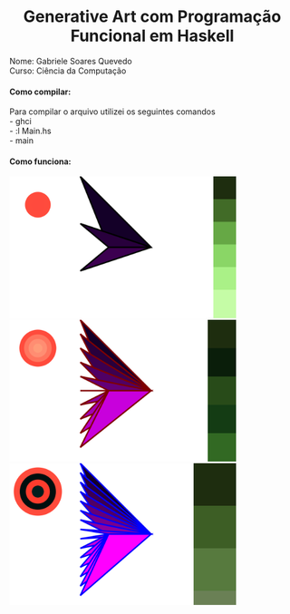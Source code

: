 <h1 align="center"> Generative Art com Programação Funcional em Haskell</h1>
Nome: Gabriele Soares Quevedo <br/>
Curso: Ciência da Computação <br/>

<h4> Como compilar: </h4>
Para compilar o arquivo utilizei os seguintes comandos <br/>
      - ghci <br/>
      - :l Main.hs <br/>
      - main <br/>
 
<h4>Como funciona: </h4>


<img src="/t1.svg" width="400" heigth="500"/>  <img src="/t2.svg" width="400" heigth="500"/> <img src="/t3.svg" width="400" heigth="500"/>
 
